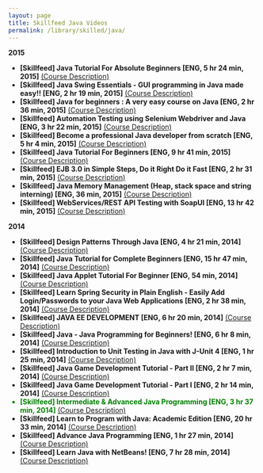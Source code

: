 ```yaml
---
layout: page
title: Skillfeed Java Videos
permalink: /library/skilled/java/
---
```


<strong>2015</strong>

<ul>
<li><strong>[Skillfeed] Java Tutorial For Absolute Beginners [ENG, 5 hr 24 min, 2015]</strong> <a href="https://www.skillfeed.com/courses/10302-java-tutorial-for-absolute-beginners">(Course Description)</a></li>
<li><strong>[Skillfeed] Java Swing Essentials - GUI programming in Java made easy!! [ENG, 2 hr 19 min, 2015]</strong> <a href="https://www.skillfeed.com/courses/9496-java-swing-essentials-gui-programming-in-java-made-easy">(Course Description)</a></li>
<li><strong>[Skillfeed] Java for beginners : A very easy course on Java [ENG, 2 hr 36 min, 2015]</strong> <a href="https://www.skillfeed.com/courses/10877-java-for-beginners-a-very-easy-course-on-java">(Course Description)</a></li>
<li><strong>[Skillfeed] Automation Testing using Selenium Webdriver and Java [ENG, 3 hr 22 min, 2015]</strong> <a href="https://www.skillfeed.com/courses/10275-automation-testing-using-selenium-webdriver-and-java">(Course Description)</a></li>
<li><strong>[Skillfeed] Become a professional Java developer from scratch [ENG, 5 hr 4 min, 2015]</strong> <a href="https://www.skillfeed.com/courses/10489-become-a-professional-java-developer-from-scratch">(Course Description)</a></li>
<li><strong>[Skillfeed] Java Tutorial For Beginners [ENG, 9 hr 41 min, 2015]</strong> <a href="https://www.skillfeed.com/courses/10156-java-tutorial-for-beginners">(Course Description)</a></li>
<li><strong>[Skillfeed] EJB 3.0 in Simple Steps, Do it Right Do it Fast [ENG, 2 hr 31 min, 2015]</strong> <a href="https://www.skillfeed.com/courses/9890-ejb-3-0-in-simple-steps-do-it-right-do-it-fast">(Course Description)</a></li>
<li><strong>[Skillfeed] Java Memory Management (Heap, stack space and string interning) [ENG, 36 min, 2015]</strong> <a href="https://www.skillfeed.com/courses/9266-java-memory-management-heap-stack-space-and-string-interning">(Course Description)</a></li>
<li><strong>[Skillfeed] WebServices/REST API Testing with SoapUI [ENG, 13 hr 42 min, 2015]</strong> <a href="https://www.skillfeed.com/courses/9095-webservices-rest-api-testing-with-soapui">(Course Description)</a></li>

</ul>


<strong>2014</strong>

<ul>

<li><strong>[Skillfeed] Design Patterns Through Java [ENG, 4 hr 21 min, 2014]</strong> <a href="https://www.skillfeed.com/courses/8802-design-patterns-through-java">(Course Description)</a></li>
<li><strong>[Skillfeed] Java Tutorial for Complete Beginners [ENG, 15 hr 47 min, 2014]</strong> <a href="https://www.skillfeed.com/courses/4270-java-tutorial-for-complete-beginners">(Course Description)</a></li>
<li><strong>[Skillfeed] Java Applet Tutorial For Beginner [ENG, 54 min, 2014]</strong> <a href="https://www.skillfeed.com/courses/8239-java-applet-tutorial-for-beginner">(Course Description)</a></li>
<li><strong>[Skillfeed] Learn Spring Security in Plain English - Easily Add Login/Passwords to your Java Web Applications [ENG, 2 hr 38 min, 2014]</strong> <a href="https://www.skillfeed.com/courses/8103-learn-spring-security-in-plain-english-easily-add-login-passwords-to-your-java-web-applications">(Course Description)</a></li>
<li><strong>[Skillfeed] JAVA EE DEVELOPMENT [ENG, 6 hr 20 min, 2014]</strong> <a href="https://www.skillfeed.com/courses/6973-java-ee-development">(Course Description)</a></li>
<li><strong>[Skillfeed] Java - Java Programming for Beginners! [ENG, 6 hr 8 min, 2014]</strong> <a href="https://www.skillfeed.com/courses/6951-java-java-programming-for-beginners">(Course Description)</a></li>

<li><strong>[Skillfeed] Introduction to Unit Testing in Java with J-Unit 4 [ENG, 1 hr 25 min, 2014]</strong> <a href="https://www.skillfeed.com/courses/6215-introduction-to-unit-testing-in-java-with-j-unit-4">(Course Description)</a></li>

<li><strong>[Skillfeed] Java Game Development Tutorial - Part II [ENG, 2 hr 7 min, 2014]</strong> <a href="https://www.skillfeed.com/courses/5991-java-game-development-tutorial-part-ii">(Course Description)</a></li>
<li><strong>[Skillfeed] Java Game Development Tutorial - Part I [ENG, 2 hr 14 min, 2014]</strong> <a href="https://www.skillfeed.com/courses/5941-java-game-development-tutorial-part-i">(Course Description)</a></li>
<li style="color:green"><strong>[Skillfeed] Intermediate & Advanced Java Programming [ENG, 3 hr 37 min, 2014]</strong> <a href="https://www.skillfeed.com/courses/2105-intermediate-advanced-java-programming">(Course Description)</a></li>
<li><strong>[Skillfeed] Learn to Program with Java: Academic Edition [ENG, 20 hr 33 min, 2014]</strong> <a href="https://www.skillfeed.com/courses/4693-learn-to-program-with-java-academic-edition">(Course Description)</a></li>
<li><strong>[Skillfeed] Advance Java Programming [ENG, 1 hr 27 min, 2014]</strong> <a href="https://www.skillfeed.com/courses/5781-advance-java-programming">(Course Description)</a></li>
<li><strong>[Skillfeed] Learn Java with NetBeans! [ENG, 7 hr 28 min, 2014]</strong> <a href="https://www.skillfeed.com/courses/5608-learn-java-with-netbeans">(Course Description)</a></li>
</ul>
